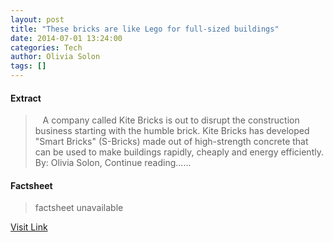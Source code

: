 ```yaml
---
layout: post
title: "These bricks are like Lego for full-sized buildings"
date: 2014-07-01 13:24:00
categories: Tech
author: Olivia Solon
tags: []
---
```



#### Extract
>&nbsp;&nbsp; A company called Kite Bricks is out to disrupt the construction business starting with the humble brick. Kite Bricks has developed "Smart Bricks" (S-Bricks) made out of high-strength concrete that can be used to make buildings rapidly, cheaply and energy efficiently. By: Olivia Solon, Continue reading......

#### Factsheet
>factsheet unavailable

[Visit Link](http://www.wired.co.uk/news/archive/2014-07/01/kite-bricks)


